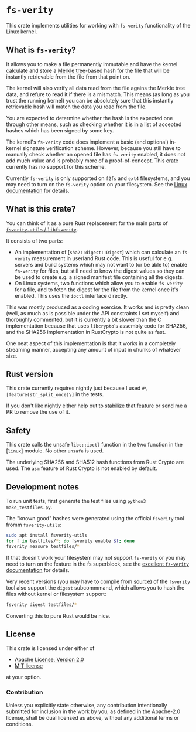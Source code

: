 # `fs-verity`

This crate implements utilities for working with `fs-verity` functionality of the Linux kernel.

## What is `fs-verity`?

It allows you to make a file permanently immutable and have the kernel calculate and store
a [Merkle tree](https://en.wikipedia.org/wiki/Merkle_tree)-based hash for the file that will be
instantly retrievable from the file from that point on.

The kernel will also verify all data read from the file agains the Merkle tree data, and
refure to read it if there is a mismatch. This means (as long as you trust the running kernel)
you can be absolutely sure that this instantly retrievable hash will match the data you read
from the file.

You are expected to determine whether the hash is the expected one through other means,
such as checking whether it is in a list of accepted hashes which has been signed by some key.

The kernel's `fs-verity` code does implement a basic (and optional) in-kernel signature
verification scheme. However, because you still have to manually check whether an opened file
has `fs-verity` enabled, it does not add much value and is probably more of a proof-of-concept.
This crate currently has no support for this scheme.

Currently `fs-verity` is only supported on `f2fs` and `ext4` filesystems, and you may need to
turn on the `fs-verity` option on your filesystem. See the
[Linux documentation](https://www.kernel.org/doc/html/latest/filesystems/fsverity.html#filesystem-support) for details.

## What is this crate?

You can think of it as a pure Rust replacement for the main parts of
[`fsverity-utils` / `libfsverity`](https://www.kernel.org/doc/html/latest/filesystems/fsverity.html#userspace-utility).

It consists of two parts:

* An implementation of [`sha2::digest::Digest`] which can calculate an `fs-verity` measurement
  in userland Rust code. This is useful for e.g. servers and build systems which may not want
  to (or be able to) enable `fs-verity` for files, but still need to know the digest values
  so they can be used to create e.g. a signed manifest file containing all the digests.
* On Linux systems, two functions which allow you to enable `fs-verity` for a file, and to
  fetch the digest for the file from the kernel once it's enabled. This uses the `ioctl`
  interface directly.

This was mostly produced as a coding exercise. It works and is pretty clean (well, as much
as is possible under the API constraints I set myself) and thoroughly commented, but it is
currently a bit slower than the C implementation because that uses `libcrypto`'s assembly
code for SHA256, and the SHA256 implementation in RustCrypto is not quite as fast.

One neat aspect of this implementation is that it works in a completely streaming manner,
accepting any amount of input in chunks of whatever size.

## Rust version

This crate currently requires nightly just because I used `#\[feature(str_split_once)\]` in the tests.

If you don't like nightly either help out to [stabilize that feature](https://github.com/rust-lang/rust/issues/74773) or send me a PR to remove the use of it.

## Safety

This crate calls the unsafe `libc::ioctl` function in the two function in the [`linux`] module. No other `unsafe` is used.

The underlying SHA256 and SHA512 hash functions from Rust Crypto are used. The `asm` feature of Rust Crypto is not enabled by default.

## Development notes

To run unit tests, first generate the test files using `python3 make_testfiles.py`.

The "known good" hashes were generated using the official `fsverity` tool fromm `fsverity-utils`:

```bash
sudo apt install fsverity-utils
for f in testfiles/*; do fsverity enable $f; done
fsverity measure testfiles/*
```

If that doesn't work your filesystem may not support `fs-verity` or you may need to turn on the feature in the fs superblock, see the [excellent `fs-verity` documentation](https://www.kernel.org/doc/html/latest/filesystems/fsverity.html#filesystem-support) for details.

Very recent versions (you may have to compile from [source](https://git.kernel.org/pub/scm/linux/kernel/git/ebiggers/fsverity-utils.git/)) of the `fsverity` tool also support the `digest` subcommmand, which allows you to hash the files without kernel or filesystem support:

```bash
fsverity digest testfiles/*
```

Converting this to pure Rust would be nice.

## License

This crate is licensed under either of

 * [Apache License, Version 2.0](http://www.apache.org/licenses/LICENSE-2.0)
 * [MIT license](http://opensource.org/licenses/MIT)

at your option.

### Contribution

Unless you explicitly state otherwise, any contribution intentionally submitted
for inclusion in the work by you, as defined in the Apache-2.0 license, shall be
dual licensed as above, without any additional terms or conditions.
